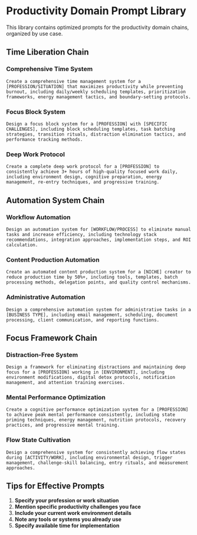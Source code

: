 # Productivity Domain Prompt Library

This library contains optimized prompts for the productivity domain chains, organized by use case.

## Time Liberation Chain

### Comprehensive Time System
```
Create a comprehensive time management system for a [PROFESSION/SITUATION] that maximizes productivity while preventing burnout, including daily/weekly scheduling templates, prioritization frameworks, energy management tactics, and boundary-setting protocols.
```

### Focus Block System
```
Design a focus block system for a [PROFESSION] with [SPECIFIC CHALLENGES], including block scheduling templates, task batching strategies, transition rituals, distraction elimination tactics, and performance tracking methods.
```

### Deep Work Protocol
```
Create a complete deep work protocol for a [PROFESSION] to consistently achieve 3+ hours of high-quality focused work daily, including environment design, cognitive preparation, energy management, re-entry techniques, and progressive training.
```

## Automation System Chain

### Workflow Automation
```
Design an automation system for [WORKFLOW/PROCESS] to eliminate manual tasks and increase efficiency, including technology stack recommendations, integration approaches, implementation steps, and ROI calculation.
```

### Content Production Automation
```
Create an automated content production system for a [NICHE] creator to reduce production time by 50%+, including tools, templates, batch processing methods, delegation points, and quality control mechanisms.
```

### Administrative Automation
```
Design a comprehensive automation system for administrative tasks in a [BUSINESS TYPE], including email management, scheduling, document processing, client communication, and reporting functions.
```

## Focus Framework Chain

### Distraction-Free System
```
Design a framework for eliminating distractions and maintaining deep focus for a [PROFESSION] working in [ENVIRONMENT], including environment modifications, digital detox protocols, notification management, and attention training exercises.
```

### Mental Performance Optimization
```
Create a cognitive performance optimization system for a [PROFESSION] to achieve peak mental performance consistently, including state priming techniques, energy management, nutrition protocols, recovery practices, and progressive mental training.
```

### Flow State Cultivation
```
Design a comprehensive system for consistently achieving flow states during [ACTIVITY/WORK], including environmental design, trigger management, challenge-skill balancing, entry rituals, and measurement approaches.
```

## Tips for Effective Prompts

1. **Specify your profession or work situation**
2. **Mention specific productivity challenges you face**
3. **Include your current work environment details**
4. **Note any tools or systems you already use**
5. **Specify available time for implementation**